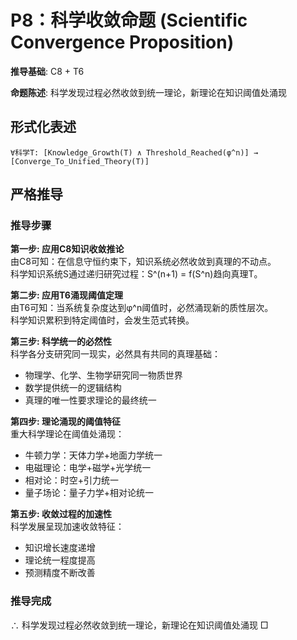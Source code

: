 # P8：科学收敛命题 (Scientific Convergence Proposition)  

**推导基础**: C8 + T6  

**命题陈述**: 科学发现过程必然收敛到统一理论，新理论在知识阈值处涌现  

## 形式化表述  
```  
∀科学T: [Knowledge_Growth(T) ∧ Threshold_Reached(φ^n)] → [Converge_To_Unified_Theory(T)]  
```  

## 严格推导  

### 推导步骤  

**第一步: 应用C8知识收敛推论**  
由C8可知：在信息守恒约束下，知识系统必然收敛到真理的不动点。  
科学知识系统S通过递归研究过程：S^(n+1) = f(S^n)趋向真理T。  

**第二步: 应用T6涌现阈值定理**  
由T6可知：当系统复杂度达到φ^n阈值时，必然涌现新的质性层次。  
科学知识累积到特定阈值时，会发生范式转换。  

**第三步: 科学统一的必然性**  
科学各分支研究同一现实，必然具有共同的真理基础：  
- 物理学、化学、生物学研究同一物质世界  
- 数学提供统一的逻辑结构  
- 真理的唯一性要求理论的最终统一  

**第四步: 理论涌现的阈值特征**  
重大科学理论在阈值处涌现：  
- 牛顿力学：天体力学+地面力学统一  
- 电磁理论：电学+磁学+光学统一  
- 相对论：时空+引力统一  
- 量子场论：量子力学+相对论统一  

**第五步: 收敛过程的加速性**  
科学发展呈现加速收敛特征：  
- 知识增长速度递增  
- 理论统一程度提高  
- 预测精度不断改善  

### 推导完成  
∴ 科学发现过程必然收敛到统一理论，新理论在知识阈值处涌现 □  